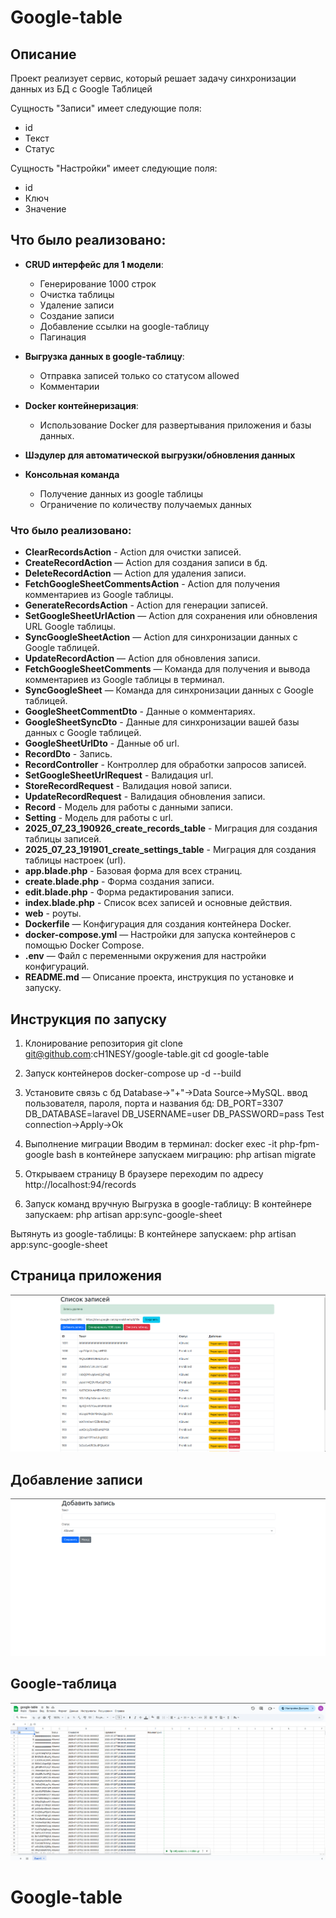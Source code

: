 # Google-table

## Описание

Проект реализует сервис, который решает задачу синхронизации данных из БД с Google Таблицей

Сущность "Записи" имеет следующие поля:

- id
- Текст
- Статус

Сущность "Настройки" имеет следующие поля:

- id
- Ключ
- Значение


## Что было реализовано:

- **CRUD интерфейс для 1 модели**:
    - Генерирование 1000 строк
    - Очистка таблицы
    - Удаление записи
    - Создание записи
    - Добавление ссылки на google-таблицу
    - Пагинация

- **Выгрузка данных в google-таблицу**:
    - Отправка записей только со статусом allowed
    - Комментарии

- **Docker контейнеризация**:
    - Использование Docker для развертывания приложения и базы данных.

- **Шэдулер для автоматической выгрузки/обновления данных**

- **Консольная команда**
    - Получение данных из google таблицы
    - Ограничение по количеству получаемых данных

    

### Что было реализовано:

- **ClearRecordsAction** - Action для очистки записей.
- **CreateRecordAction** — Action для создания записи в бд.
- **DeleteRecordAction** — Action для удаления записи.
- **FetchGoogleSheetCommentsAction** - Action для получения комментариев из Google таблицы.
- **GenerateRecordsAction** - Action для генерации записей.
- **SetGoogleSheetUrlAction** — Action для сохранения или обновления URL Google таблицы.
- **SyncGoogleSheetAction** — Action для синхронизации данных с Google таблицей.
- **UpdateRecordAction** — Action для обновления записи.
- **FetchGoogleSheetComments** — Команда для получения и вывода комментариев из Google таблицы в терминал.
- **SyncGoogleSheet** — Команда для синхронизации данных с Google таблицей.
- **GoogleSheetCommentDto** - Данные о комментариях.
- **GoogleSheetSyncDto** - Данные для синхронизации вашей базы данных с Google таблицей.
- **GoogleSheetUrlDto** - Данные об url.
- **RecordDto** - Запись.
- **RecordController** - Контроллер для обработки запросов записей.
- **SetGoogleSheetUrlRequest** - Валидация url.
- **StoreRecordRequest** - Валидация новой записи.
- **UpdateRecordRequest** - Валидация обновления записи.
- **Record** - Модель для работы с данными записи.
- **Setting** - Модель для работы с url.
- **2025_07_23_190926_create_records_table** - Миграция для создания таблицы записей.
- **2025_07_23_191901_create_settings_table** - Миграция для создания таблицы настроек (url).
- **app.blade.php** - Базовая форма для всех страниц.
- **create.blade.php** - Форма создания записи.
- **edit.blade.php** - Форма редактирования записи.
- **index.blade.php** - Список всех записей и основные действия.
- **web** - роуты.
- **Dockerfile** — Конфигурация для создания контейнера Docker.
- **docker-compose.yml** — Настройки для запуска контейнеров с помощью Docker Compose.
- **.env** — Файл с переменными окружения для настройки конфигураций.
- **README.md** — Описание проекта, инструкция по установке и запуску.


## Инструкция по запуску

1. Клонирование репозитория
git clone git@github.com:cH1NESY/google-table.git
cd google-table

2. Запуск контейнеров
docker-compose up -d --build

3. Установите связь с бд
Database->"+"->Data Source->MySQL.
ввод пользователя, пароля, порта и названия бд:
DB_PORT=3307
DB_DATABASE=laravel
DB_USERNAME=user
DB_PASSWORD=pass
Test connection->Apply->Ok

4. Выполнение миграции
Вводим в терминал:
docker exec -it php-fpm-google bash
в контейнере запускаем миграцию:
php artisan migrate

5. Открываем страницу
В браузере переходим по адресу http://localhost:94/records

6. Запуск команд вручную
Выгрузка в google-таблицу:
В контейнере запускаем:
php artisan app:sync-google-sheet

Вытянуть из google-таблицы:
В контейнере запускаем:
php artisan app:sync-google-sheet

## Страница приложения
![img.png](img.png)

## Добавление записи
![img_1.png](img_1.png)

## Google-таблица
![img_2.png](img_2.png)
# Google-table
